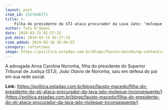 ```yaml
---
layout: post
item_id: 2527646771
title: >-
    Filha do presidente do STJ ataca procurador da Lava Jato: ‘moleque inconsequente’
author: Tatu D'Oquei
date: 2019-03-15 02:27:32
pub_date: 2019-03-15 02:27:32
time_added: 2019-03-18 20:04:55
category: refletimos
image: https://politica.estadao.com.br/blogs/fausto-macedo/wp-content/uploads/sites/41/2019/03/WhatsApp-Image-2019-03-15-at-13.11.14.jpeg
---
```


A advogada Anna Carolina Noronha, filha do presidente do Superior Tribunal de Justiça (STJ), João Otávio de Noronha, saiu em defesa do pai em sua rede social.

**Link:** [https://politica.estadao.com.br/blogs/fausto-macedo/filha-do-presidente-do-stj-ataca-procurador-da-lava-jato-moleque-inconsequente/](https://politica.estadao.com.br/blogs/fausto-macedo/filha-do-presidente-do-stj-ataca-procurador-da-lava-jato-moleque-inconsequente/)

